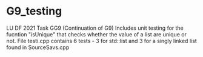 # G9_testing
LU DF 2021 Task GG9 (Continuation of G9)
Includes unit testing for the fucntion "isUnique" that checks whether the value of a list are unique or not.
File testi.cpp contains 6 tests - 3 for std::list and 3 for a singly linked list found in SourceSavs.cpp
